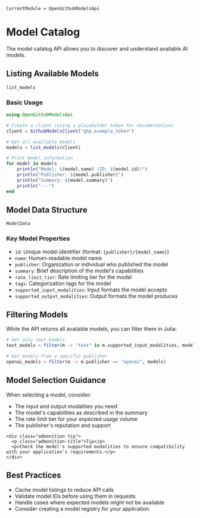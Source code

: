 ```@meta
CurrentModule = OpenGithubModelsApi
```
# Model Catalog

The model catalog API allows you to discover and understand available AI models.

## Listing Available Models

```@docs
list_models
```

### Basic Usage

```julia
using OpenGithubModelsApi

# Create a client (using a placeholder token for documentation)
client = GithubModelsClient("ghp_example_token")

# Get all available models
models = list_models(client)

# Print model information
for model in models
    println("Model: $(model.name) (ID: $(model.id))")
    println("Publisher: $(model.publisher)")
    println("Summary: $(model.summary)")
    println("---")
end
```

## Model Data Structure

```@docs
ModelData
```

### Key Model Properties

- `id`: Unique model identifier (format: `{publisher}/{model_name}`)
- `name`: Human-readable model name
- `publisher`: Organization or individual who published the model
- `summary`: Brief description of the model's capabilities
- `rate_limit_tier`: Rate limiting tier for the model
- `tags`: Categorization tags for the model
- `supported_input_modalities`: Input formats the model accepts
- `supported_output_modalities`: Output formats the model produces

## Filtering Models

While the API returns all available models, you can filter them in Julia:

```julia
# Get only text models
text_models = filter(m -> "text" in m.supported_input_modalities, models)

# Get models from a specific publisher
openai_models = filter(m -> m.publisher == "openai", models)
```

## Model Selection Guidance

When selecting a model, consider:

- The input and output modalities you need
- The model's capabilities as described in the summary
- The rate limit tier for your expected usage volume
- The publisher's reputation and support

```@raw html
<div class="admonition tip">
  <p class="admonition-title">Tip</p>
  <p>Check the model's supported modalities to ensure compatibility with your application's requirements.</p>
</div>
```

## Best Practices

- Cache model listings to reduce API calls
- Validate model IDs before using them in requests
- Handle cases where expected models might not be available
- Consider creating a model registry for your application